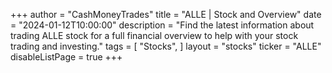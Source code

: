 +++
author = "CashMoneyTrades"
title = "ALLE | Stock and Overview"
date = "2024-01-12T10:00:00"
description = "Find the latest information about trading ALLE stock for a full financial overview to help with your stock trading and investing."
tags = [
   "Stocks",
]
layout = "stocks"
ticker = "ALLE"
disableListPage = true
+++
